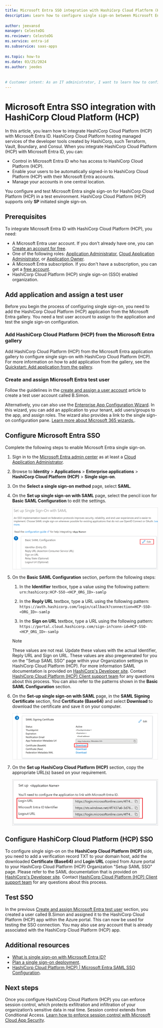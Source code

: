 ```yaml
---
title: Microsoft Entra SSO integration with HashiCorp Cloud Platform (HCP)
description: Learn how to configure single sign-on between Microsoft Entra ID and HashiCorp Cloud Platform (HCP).

author: jeevansd
manager: CelesteDG
ms.reviewer: CelesteDG
ms.service: entra-id
ms.subservice: saas-apps

ms.topic: how-to
ms.date: 03/25/2024
ms.author: jeedes


# Customer intent: As an IT administrator, I want to learn how to configure single sign-on between Microsoft Entra ID and HashiCorp Cloud Platform (HCP) so that I can control who has access to HashiCorp Cloud Platform (HCP), enable automatic sign-in with Microsoft Entra accounts, and manage my accounts in one central location.
---
```


# Microsoft Entra SSO integration with HashiCorp Cloud Platform (HCP)

In this article, you learn how to integrate HashiCorp Cloud Platform (HCP) with Microsoft Entra ID. HashiCorp Cloud Platform hosting managed services of the developer tools created by HashiCorp, such Terraform, Vault, Boundary, and Consul. When you integrate HashiCorp Cloud Platform (HCP) with Microsoft Entra ID, you can:

* Control in Microsoft Entra ID who has access to HashiCorp Cloud Platform (HCP).
* Enable your users to be automatically signed-in to HashiCorp Cloud Platform (HCP) with their Microsoft Entra accounts.
* Manage your accounts in one central location.

You configure and test Microsoft Entra single sign-on for HashiCorp Cloud Platform (HCP) in a test environment. HashiCorp Cloud Platform (HCP) supports only **SP** initiated single sign-on.

## Prerequisites

To integrate Microsoft Entra ID with HashiCorp Cloud Platform (HCP), you need:

* A Microsoft Entra user account. If you don't already have one, you can [Create an account for free](https://azure.microsoft.com/free/?WT.mc_id=A261C142F).
* One of the following roles: [Application Administrator](/entra/identity/role-based-access-control/permissions-reference#application-administrator), [Cloud Application Administrator](/entra/identity/role-based-access-control/permissions-reference#cloud-application-administrator), or [Application Owner](/entra/fundamentals/users-default-permissions#owned-enterprise-applications).
* A Microsoft Entra subscription. If you don't have a subscription, you can get a [free account](https://azure.microsoft.com/free/).
* HashiCorp Cloud Platform (HCP) single sign-on (SSO) enabled organization.

## Add application and assign a test user

Before you begin the process of configuring single sign-on, you need to add the HashiCorp Cloud Platform (HCP) application from the Microsoft Entra gallery. You need a test user account to assign to the application and test the single sign-on configuration.

<a name='add-hashicorp-cloud-platform-hcp-from-the-azure-ad-gallery'></a>

### Add HashiCorp Cloud Platform (HCP) from the Microsoft Entra gallery

Add HashiCorp Cloud Platform (HCP) from the Microsoft Entra application gallery to configure single sign-on with HashiCorp Cloud Platform (HCP). For more information on how to add application from the gallery, see the [Quickstart: Add application from the gallery](~/identity/enterprise-apps/add-application-portal.md).

<a name='create-and-assign-azure-ad-test-user'></a>

### Create and assign Microsoft Entra test user

Follow the guidelines in the [create and assign a user account](~/identity/enterprise-apps/add-application-portal-assign-users.md) article to create a test user account called B.Simon.

Alternatively, you can also use the [Enterprise App Configuration Wizard](https://portal.office.com/AdminPortal/home?Q=Docs#/azureadappintegration). In this wizard, you can add an application to your tenant, add users/groups to the app, and assign roles. The wizard also provides a link to the single sign-on configuration pane. [Learn more about Microsoft 365 wizards.](/microsoft-365/admin/misc/azure-ad-setup-guides). 

<a name='configure-azure-ad-sso'></a>

## Configure Microsoft Entra SSO

Complete the following steps to enable Microsoft Entra single sign-on.

1. Sign in to the [Microsoft Entra admin center](https://entra.microsoft.com) as at least a [Cloud Application Administrator](~/identity/role-based-access-control/permissions-reference.md#cloud-application-administrator).
1. Browse to **Identity** > **Applications** > **Enterprise applications** > **HashiCorp Cloud Platform (HCP)** > **Single sign-on**.
1. On the **Select a single sign-on method** page, select **SAML**.
1. On the **Set up single sign-on with SAML** page, select the pencil icon for **Basic SAML Configuration** to edit the settings.

   ![Screenshot shows how to edit Basic SAML Configuration.](common/edit-urls.png "Basic Configuration")

1. On the **Basic SAML Configuration** section, perform the following steps:

    1. In the **Identifier** textbox, type a value using the following pattern:
    `urn:hashicorp:HCP-SSO-<HCP_ORG_ID>-samlp`

    1. In the **Reply URL** textbox, type a URL using the following pattern:
    `https://auth.hashicorp.com/login/callback?connection=HCP-SSO-<ORG_ID>-samlp`

    1. In the **Sign on URL** textbox, type a URL using the following pattern:
    `https://portal.cloud.hashicorp.com/sign-in?conn-id=HCP-SSO-<HCP_ORG_ID>-samlp`

    > [!NOTE]
    > These values are not real. Update these values with the actual Identifier, Reply URL and Sign on URL. These values are also pregenerated for you on the "Setup SAML SSO" page within your Organization settings in HashiCorp Cloud Platform (HCP). For more information SAML documentation is provided on [HashiCorp's Developer site](https://developer.hashicorp.com/hcp/docs/hcp/security/sso/sso-aad). Contact [HashiCorp Cloud Platform (HCP) Client support team](mailto:support@hashicorp.com) for any questions about this process. You can also refer to the patterns shown in the **Basic SAML Configuration** section.

1. On the **Set-up single sign-on with SAML** page, in the **SAML Signing Certificate** section,  find **Certificate (Base64)** and select **Download** to download the certificate and save it on your computer.

    ![Screenshot shows the Certificate download link.](common/certificatebase64.png "Certificate")

1. On the **Set up HashiCorp Cloud Platform (HCP)** section, copy the appropriate URL(s) based on your requirement.

	![Screenshot shows to copy configuration appropriate URL.](common/copy-configuration-urls.png "Metadata")

## Configure HashiCorp Cloud Platform (HCP) SSO

To configure single sign-on on the **HashiCorp Cloud Platform (HCP)** side, you need to add a verification record TXT to your domain host, add the downloaded **Certificate (Base64)** and **Login URL** copied from Azure portal to your HashiCorp Cloud Platform (HCP) Organization "Setup SAML SSO" page. Please refer to the SAML documentation that is provided on [HashiCorp's Developer site](https://developer.hashicorp.com/hcp/docs/hcp/security/sso/sso-aad). Contact [HashiCorp Cloud Platform (HCP) Client support team](mailto:support@hashicorp.com) for any questions about this process.

## Test SSO 

In the previous [Create and assign Microsoft Entra test user](#create-and-assign-azure-ad-test-user) section, you created a user called B.Simon and assigned it to the HashiCorp Cloud Platform (HCP) app within the Azure portal. This can now be used for testing the SSO connection. You may also use any account that is already associated with the HashiCorp Cloud Platform (HCP) app. 

## Additional resources

* [What is single sign-on with Microsoft Entra ID?](~/identity/enterprise-apps/what-is-single-sign-on.md)
* [Plan a single sign-on deployment](~/identity/enterprise-apps/plan-sso-deployment.md).
* [HashiCorp Cloud Platform (HCP) | Microsoft Entra SAML SSO Configuration](https://developer.hashicorp.com/hcp/docs/hcp/security/sso/sso-aad).

## Next steps

Once you configure HashiCorp Cloud Platform (HCP) you can enforce session control, which protects exfiltration and infiltration of your organization’s sensitive data in real time. Session control extends from Conditional Access. [Learn how to enforce session control with Microsoft Cloud App Security](/cloud-app-security/proxy-deployment-aad).
